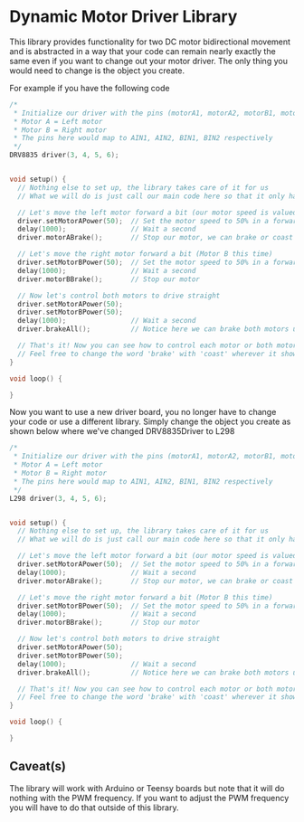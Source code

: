 # Dynamic Motor Driver Library

This library provides functionality for two DC motor bidirectional movement and is abstracted in a way that your code can remain nearly exactly the same even if you want to change out your motor driver. The only thing you would need to change is the object you create. 

For example if you have the following code
  ```cpp
  /*
   * Initialize our driver with the pins (motorA1, motorA2, motorB1, motorB2) and we're assuming:
   * Motor A = Left motor
   * Motor B = Right motor
   * The pins here would map to AIN1, AIN2, BIN1, BIN2 respectively
   */
  DRV8835 driver(3, 4, 5, 6);
  
  
  void setup() {
    // Nothing else to set up, the library takes care of it for us
    // What we will do is just call our main code here so that it only happens once
  
    // Let's move the left motor forward a bit (our motor speed is valued from -100 to +100)
    driver.setMotorAPower(50);  // Set the motor speed to 50% in a forward direction
    delay(1000);                // Wait a second
    driver.motorABrake();       // Stop our motor, we can brake or coast (self explanatory right)
  
    // Let's move the right motor forward a bit (Motor B this time)
    driver.setMotorBPower(50);  // Set the motor speed to 50% in a forward direction
    delay(1000);                // Wait a second
    driver.motorBBrake();       // Stop our motor
  
    // Now let's control both motors to drive straight
    driver.setMotorAPower(50);
    driver.setMotorBPower(50);
    delay(1000);                // Wait a second
    driver.brakeAll();          // Notice here we can brake both motors using the brakeAll() function
  
    // That's it! Now you can see how to control each motor or both motors at the same time.
    // Feel free to change the word 'brake' with 'coast' wherever it shows up to see how coast might differ.
  }
  
  void loop() {
  
  }
  ```
  Now you want to use a new driver board, you no longer have to change your code or use a different library. Simply change the object you create as shown below where we've changed DRV8835Driver to L298
  ```cpp
  /*
   * Initialize our driver with the pins (motorA1, motorA2, motorB1, motorB2) and we're assuming:
   * Motor A = Left motor
   * Motor B = Right motor
   * The pins here would map to AIN1, AIN2, BIN1, BIN2 respectively
   */
  L298 driver(3, 4, 5, 6);
  
  
  void setup() {
    // Nothing else to set up, the library takes care of it for us
    // What we will do is just call our main code here so that it only happens once
  
    // Let's move the left motor forward a bit (our motor speed is valued from -100 to +100)
    driver.setMotorAPower(50);  // Set the motor speed to 50% in a forward direction
    delay(1000);                // Wait a second
    driver.motorABrake();       // Stop our motor, we can brake or coast (self explanatory right)
  
    // Let's move the right motor forward a bit (Motor B this time)
    driver.setMotorBPower(50);  // Set the motor speed to 50% in a forward direction
    delay(1000);                // Wait a second
    driver.motorBBrake();       // Stop our motor
  
    // Now let's control both motors to drive straight
    driver.setMotorAPower(50);
    driver.setMotorBPower(50);
    delay(1000);                // Wait a second
    driver.brakeAll();          // Notice here we can brake both motors using the brakeAll() function
  
    // That's it! Now you can see how to control each motor or both motors at the same time.
    // Feel free to change the word 'brake' with 'coast' wherever it shows up to see how coast might differ.
  }
  
  void loop() {
  
  }
  ```

## Caveat(s)
The library will work with Arduino or Teensy boards but note that it will do nothing with the PWM frequency. If you want to adjust the PWM frequency you will have to do that outside of this library.